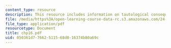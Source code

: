 ```yaml
---
content_type: resource
description: This resource includes information on tautological consequence rule.
file: /media/https%3A/open-learning-course-data-rc.s3.amazonaws.com/24-241-logic-i-fall-2005/050361d77662511568d016374b80a69c_chp16.pdf
file_type: application/pdf
resourcetype: Document
title: chp16.pdf
uid: 050361d7-7662-5115-68d0-16374b80a69c
---
```

